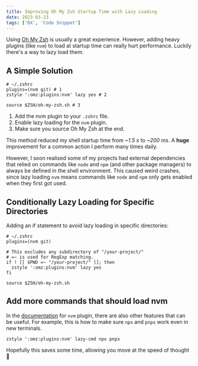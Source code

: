 ```yaml
---
title: Improving Oh My Zsh Startup Time with Lazy Loading
date: 2023-03-23
tags: ['DX', 'Code Snippet']
---
```


Using [Oh My Zsh](https://ohmyz.sh/) is usually a great experience. However, adding heavy plugins (like `nvm`) to load at startup time can really hurt performance. Luckily there's a way to lazy load them.

## A Simple Solution

```shell
# ~/.zshrc
plugins=(nvm git) # 1
zstyle ':omz:plugins:nvm' lazy yes # 2

source $ZSH/oh-my-zsh.sh # 3
```

1. Add the nvm plugin to your `.zshrc` file.
2. Enable lazy loading for the `nvm` plugin.
3. Make sure you source Oh My Zsh at the end.

This method reduced my shell startup time from _~1.5 s_ to _~200 ms_. A **huge** improvement for a common action I perform many times daily.

However, I soon realised some of my projects had external dependencies that relied on commands like `node` and `npm` (and other package managers) to always be defined in the shell environment. This caused weird crashes, since lazy loading `nvm` means commands like `node` and `npm` only gets enabled when they first got used.

## Conditionally Lazy Loading for Specific Directories

Adding an if statement to avoid lazy loading in specific directories:

```shell
# ~/.zshrc
plugins=(nvm git)

# This excludes any subdirectory of "/your-project/"
# =~ is used for RegExp matching.
if ! [[ $PWD =~ "/your-project/" ]]; then
  zstyle ':omz:plugins:nvm' lazy yes
fi

source $ZSH/oh-my-zsh.sh
```

## Add more commands that should load nvm

In the [documentation](https://github.com/ohmyzsh/ohmyzsh/tree/master/plugins/nvm) for `nvm` plugin, there are also other features that can be useful. For example, this is how to make sure `npx` and `pnpx` work even in new terminals.

```shell
zstyle ':omz:plugins:nvm' lazy-cmd npx pnpx
```

Hopefully this saves some time, allowing you move at the speed of thought 💭
